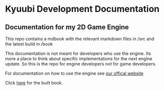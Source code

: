 # Kyuubi Development Documentation
## Documentation for my 2D Game Engine

This repo contains a mdbook with the relevant markdown files in /src
and the latest build in /book


This documentation is not meant for developers who use the engine. Its more a place to think about specific
implementations for the next engine update. So this is the repo for engine developers not for game developers.

For documentation on how to use the engine see [our offical website](https://kyuubi-engine.com/)


Click [here](https://kyuubi-engine.com/dev) for the built book.
